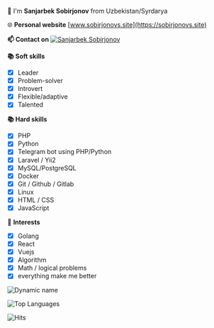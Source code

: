 
👋 I'm **Sanjarbek Sobirjonov** from Uzbekistan/Syrdarya

🌐 **Personal website** [www.sobirjonovs.site](https://sobirjonovs.site)

**📫 Contact on** [![Sanjarbek Sobirjonov](https://img.shields.io/badge/sobirjonovs-30302f?style=flat&logo=telegram)](https://t.me/sobirjonovs)

**📚 Soft skills**
 - [x] Leader
 - [x] Problem-solver
 - [x] Introvert
 - [x] Flexible/adaptive
 - [x] Talented

**📚 Hard skills**
 - [x] PHP
 - [x] Python
 - [x] Telegram bot using PHP/Python
 - [x] Laravel / Yii2
 - [x] MySQL/PostgreSQL
 - [x] Docker
 - [x] Git / Github / Gitlab
 - [x] Linux
 - [x] HTML / CSS 
 - [x] JavaScript

🚀 **Interests**
 - [x] Golang
 - [x] React
 - [x] Vuejs
 - [x] Algorithm
 - [x] Math / logical problems
 - [x] everything make me better

![Dynamic name](https://github-readme-stats.vercel.app/api?username=sobirjonovs&show_icons=true&theme=radical)

![Top Languages](https://github-readme-stats.vercel.app/api/top-langs/?username=sobirjonovs&layout=compact&theme=radical)

![Hits](https://hits.seeyoufarm.com/api/count/incr/badge.svg?url=https://github.com/sobirjonovs/)
